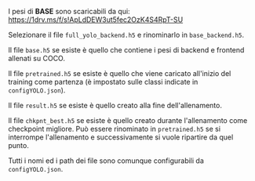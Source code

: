 I pesi di **BASE** sono scaricabili da qui: 
https://1drv.ms/f/s!ApLdDEW3ut5fec2OzK4S4RpT-SU

Selezionare il file `full_yolo_backend.h5` e rinominarlo in `base_backend.h5`.

Il file `base.h5` se esiste è quello che contiene i pesi di backend e frontend allenati su COCO.

Il file `pretrained.h5` se esiste è quello che viene caricato all'inizio del training come partenza (è impostato sulle classi indicate in `configYOLO.json`).

Il file `result.h5` se esiste è quello creato alla fine dell'allenamento.

Il file `chkpnt_best.h5` se esiste è quello creato durante l'allenamento come checkpoint migliore. Può essere rinominato in `pretrained.h5` se si interrompe l'allenamento e successivamente si vuole ripartire da quel punto.

Tutti i nomi ed i path dei file sono comunque configurabili da `configYOLO.json`.


